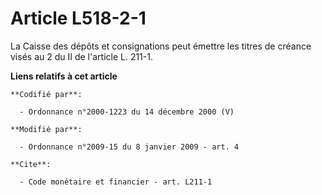 # Article L518-2-1

La Caisse des dépôts et consignations peut émettre les titres de créance visés au 2 du II de l'article L. 211-1.

**Liens relatifs à cet article**

	**Codifié par**:

	  - Ordonnance n°2000-1223 du 14 décembre 2000 (V)

	**Modifié par**:

	  - Ordonnance n°2009-15 du 8 janvier 2009 - art. 4

	**Cite**:

	  - Code monétaire et financier - art. L211-1
